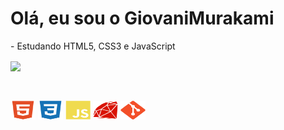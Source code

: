 <h1 align="left"> Olá, eu sou o GiovaniMurakami </h1>
<div align="left">
- Estudando HTML5, CSS3 e JavaScript</p>
</div>

<div align="left">
  <a href="https://github.com/GiovaniMurakami">
  <a href=""> <img align="center" src="https://github-readme-stats-sigma-five.vercel.app/api/top-langs/?username=GiovaniMurakami&theme=react&line_height=40&hide=css"/> </a>
</div></p>
  
  
##

  
<div style="display: inline_block"><br>
  <img align="center" height="30" width="40" src="https://github.com/devicons/devicon/blob/master/icons/html5/html5-plain.svg">
  <img align="center" height="30" width="40" src="https://github.com/devicons/devicon/blob/master/icons/css3/css3-plain.svg">
  <img align="center" height="30" width="40" src="https://raw.githubusercontent.com/devicons/devicon/master/icons/javascript/javascript-plain.svg">
  <img align="center" height="30" width="40" src="https://github.com/devicons/devicon/blob/master/icons/ruby/ruby-plain.svg">
  <img align="center" height="30" width="40" src="https://github.com/devicons/devicon/blob/master/icons/git/git-plain.svg">
</p>
</div>
